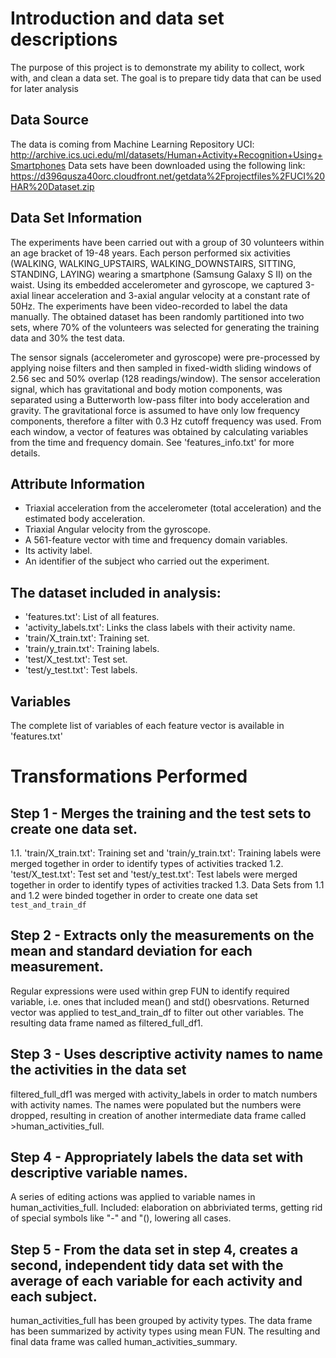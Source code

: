 # Introduction and data set descriptions
The purpose of this project is to demonstrate my ability to collect, work with, and clean a data set.
The goal is to prepare tidy data that can be used for later analysis

## Data Source
The data is coming from Machine Learning Repository UCI:
http://archive.ics.uci.edu/ml/datasets/Human+Activity+Recognition+Using+Smartphones
Data sets have been downloaded using the following link:
https://d396qusza40orc.cloudfront.net/getdata%2Fprojectfiles%2FUCI%20HAR%20Dataset.zip

## Data Set Information
The experiments have been carried out with a group of 30 volunteers within an age bracket of 19-48 years. Each person performed six activities (WALKING, WALKING_UPSTAIRS, WALKING_DOWNSTAIRS, SITTING, STANDING, LAYING) wearing a smartphone (Samsung Galaxy S II) on the waist. Using its embedded accelerometer and gyroscope, we captured 3-axial linear acceleration and 3-axial angular velocity at a constant rate of 50Hz. The experiments have been video-recorded to label the data manually. The obtained dataset has been randomly partitioned into two sets, where 70% of the volunteers was selected for generating the training data and 30% the test data. 

The sensor signals (accelerometer and gyroscope) were pre-processed by applying noise filters and then sampled in fixed-width sliding windows of 2.56 sec and 50% overlap (128 readings/window). The sensor acceleration signal, which has gravitational and body motion components, was separated using a Butterworth low-pass filter into body acceleration and gravity. The gravitational force is assumed to have only low frequency components, therefore a filter with 0.3 Hz cutoff frequency was used. From each window, a vector of features was obtained by calculating variables from the time and frequency domain. See 'features_info.txt' for more details. 

## Attribute Information
- Triaxial acceleration from the accelerometer (total acceleration) and the estimated body acceleration.
- Triaxial Angular velocity from the gyroscope. 
- A 561-feature vector with time and frequency domain variables. 
- Its activity label. 
- An identifier of the subject who carried out the experiment.

## The dataset included in analysis:
- 'features.txt': List of all features.
- 'activity_labels.txt': Links the class labels with their activity name.
- 'train/X_train.txt': Training set.
- 'train/y_train.txt': Training labels.
- 'test/X_test.txt': Test set.
- 'test/y_test.txt': Test labels.

## Variables

The complete list of variables of each feature vector is available in 'features.txt'

# Transformations Performed

## Step 1 - Merges the training and the test sets to create one data set.
1.1. 'train/X_train.txt': Training set and 'train/y_train.txt': Training labels were merged together in order to identify types of activities tracked
1.2. 'test/X_test.txt': Test set and 'test/y_test.txt': Test labels were merged together in order to identify types of activities tracked
1.3. Data Sets from 1.1 and 1.2 were binded together in order to create one data set `test_and_train_df`

## Step 2 - Extracts only the measurements on the mean and standard deviation for each measurement.
Regular expressions were used within grep FUN to identify required variable, i.e. ones that included mean() and std() obesrvations.
Returned vector was applied to test_and_train_df to filter out other variables. The resulting data frame named as filtered_full_df1.

## Step 3 - Uses descriptive activity names to name the activities in the data set
filtered_full_df1 was merged with activity_labels in order to match numbers with activity names. The names were populated but the numbers were dropped, resulting in creation of another intermediate data frame called >human_activities_full. 

## Step 4 - Appropriately labels the data set with descriptive variable names.
A series of editing actions was applied to variable names in human_activities_full. Included: elaboration on abbriviated terms, getting rid of special symbols like "-" and "(), lowering all cases.

## Step 5 - From the data set in step 4, creates a second, independent tidy data set with the average of each variable for each activity and each subject.
human_activities_full has been grouped by activity types. The data frame has been summarized by activity types using mean FUN. The resulting and final data frame was called human_activities_summary.
